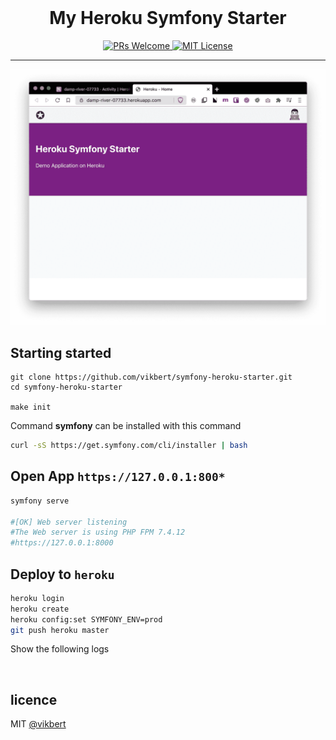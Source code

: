 <div align="center">
    <h1 style="font-weight: bolder; margin-top: 0px" class="opacity-75">My  Heroku Symfony Starter</h1>
</div>

<div align="center">
  <p>
    <a href="#">
      <img src="https://img.shields.io/badge/PRs-Welcome-brightgreen.svg?style=flat-square" alt="PRs Welcome">
    </a>
    <a href="#">
      <img src="https://img.shields.io/badge/License-MIT-brightgreen.svg?style=flat-square" alt="MIT License">
    </a>
  </p>
</div>

---

![](docs/heroku.png)

## Starting started

```
git clone https://github.com/vikbert/symfony-heroku-starter.git
cd symfony-heroku-starter

make init
```

Command **symfony** can be installed with this command
```bash
curl -sS https://get.symfony.com/cli/installer | bash
```

## Open App `https://127.0.0.1:800*`
```bash
symfony serve

#[OK] Web server listening                                                                                              
#The Web server is using PHP FPM 7.4.12                         
#https://127.0.0.1:8000    
```

## Deploy to `heroku`
```bash
heroku login
heroku create
heroku config:set SYMFONY_ENV=prod
git push heroku master
```

Show the following logs
```bash
 
```


## licence

MIT [@vikbert](https://vikbert.github.io/)
